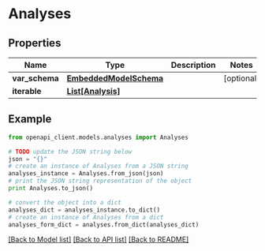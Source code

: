 # Analyses


## Properties
Name | Type | Description | Notes
------------ | ------------- | ------------- | -------------
**var_schema** | [**EmbeddedModelSchema**](EmbeddedModelSchema.md) |  | [optional] 
**iterable** | [**List[Analysis]**](Analysis.md) |  | 

## Example

```python
from openapi_client.models.analyses import Analyses

# TODO update the JSON string below
json = "{}"
# create an instance of Analyses from a JSON string
analyses_instance = Analyses.from_json(json)
# print the JSON string representation of the object
print Analyses.to_json()

# convert the object into a dict
analyses_dict = analyses_instance.to_dict()
# create an instance of Analyses from a dict
analyses_form_dict = analyses.from_dict(analyses_dict)
```
[[Back to Model list]](../README.md#documentation-for-models) [[Back to API list]](../README.md#documentation-for-api-endpoints) [[Back to README]](../README.md)



